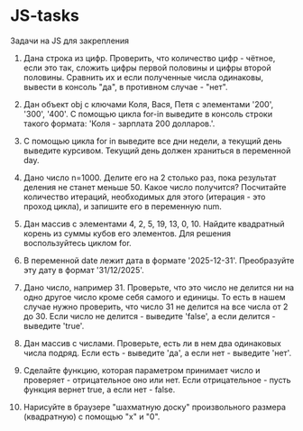 # JS-tasks

Задачи на JS для закрепления

1. Дана строка из цифр. Проверить, что количество цифр - чётное, если это так, сложить цифры первой половины и цифры второй половины. Сравнить их и если полученные числа одинаковы, вывести в консоль "да", в противном случае - "нет".

2. Дан объект obj с ключами Коля, Вася, Петя с элементами '200', '300', '400'. С помощью цикла for-in выведите в консоль строки такого формата: 'Коля - зарплата 200 долларов.'.

3. С помощью цикла for in выведите все дни недели, а текущий день выведите курсивом. Текущий день должен храниться в переменной day.

4. Дано число n=1000. Делите его на 2 столько раз, пока результат деления не станет меньше 50. Какое число получится? Посчитайте количество итераций, необходимых для этого (итерация - это проход цикла), и запишите его в переменную num.

5. Дан массив с элементами 4, 2, 5, 19, 13, 0, 10. Найдите квадратный корень из суммы кубов его элементов. Для решения воспользуйтесь циклом for.

6. В переменной date лежит дата в формате '2025-12-31'. Преобразуйте эту дату в формат '31/12/2025'.

7. Дано число, например 31. Проверьте, что это число не делится ни на одно другое число кроме себя самого и единицы. То есть в нашем случае нужно проверить, что число 31 не делится на все числа от 2 до 30. Если число не делится - выведите 'false', а если делится - выведите 'true'.

8. Дан массив с числами. Проверьте, есть ли в нем два одинаковых числа подряд. Если есть - выведите 'да', а если нет - выведите 'нет'.

9. Сделайте функцию, которая параметром принимает число и проверяет - отрицательное оно или нет. Если отрицательное - пусть функция вернет true, а если нет - false.

10. Нарисуйте в браузере "шахматную доску" произвольного размера (квадратную) с помощью "х" и "0".
